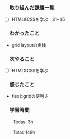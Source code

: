 ### 　取り組んだ課題一覧
- [ ] HTML&CSSを学ぶ　31~45
### 　わかったこと
* grid layoutの実践
### 　次やること
- [ ] HTML&CSSを学ぶ
### 　感じたこと
* flexとgridの便利さ
### 　学習時間
　　Today: 3h
  
　　Total: 149h
